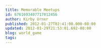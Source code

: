 ```yaml
---
title: Memorable Meetups
id: 6761693407717012456
author: Kirby Urner
published: 2012-01-27T02:41:00.000-08:00
updated: 2012-01-29T21:53:01.692-08:00
blog: world_game
tags: 
---
```


